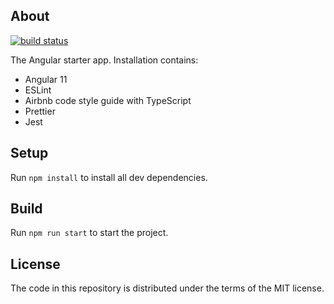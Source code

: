 ## About
[![build status](https://github.com/pawelstrag/angular-starter/workflows/Build/badge.svg)](https://github.com/pawelstrag/angular-starter/actions)

The Angular starter app. Installation contains:
* Angular 11
* ESLint
* Airbnb code style guide with TypeScript  
* Prettier
* Jest

## Setup

Run `npm install` to install all dev dependencies.

## Build

Run `npm run start` to start the project.

## License

The code in this repository is distributed under the terms of the MIT license.
